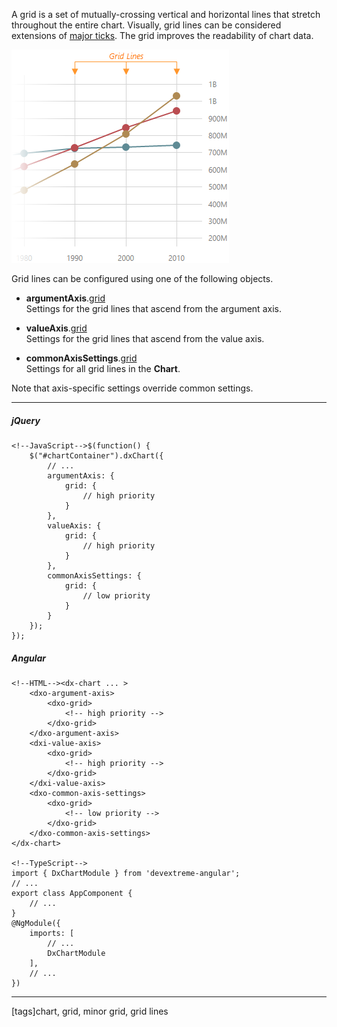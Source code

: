 A grid is a set of mutually-crossing vertical and horizontal lines that stretch throughout the entire chart. Visually, grid lines can be considered extensions of [major ticks](/concepts/05%20Widgets/Chart/20%20Axes/07%20Axis%20Ticks.md '/Documentation/Guide/Widgets/Chart/Axes/Axis_Ticks/'). The grid improves the readability of chart data.

![DevExtreme HTML5 JavaScript Charts GridLines](/images/ChartJS/visual_elements/grid_lines.png)

Grid lines can be configured using one of the following objects.

- **argumentAxis**.[grid](/api-reference/20%20Data%20Visualization%20Widgets/dxChart/1%20Configuration/commonAxisSettings/grid '/Documentation/ApiReference/Data_Visualization_Widgets/dxChart/Configuration/argumentAxis/grid/')     
Settings for the grid lines that ascend from the argument axis.

- **valueAxis**.[grid](/api-reference/20%20Data%20Visualization%20Widgets/dxChart/1%20Configuration/commonAxisSettings/grid '/Documentation/ApiReference/Data_Visualization_Widgets/dxChart/Configuration/valueAxis/grid/')         
Settings for the grid lines that ascend from the value axis.

- **commonAxisSettings**.[grid](/api-reference/20%20Data%20Visualization%20Widgets/dxChart/1%20Configuration/commonAxisSettings/grid '/Documentation/ApiReference/Data_Visualization_Widgets/dxChart/Configuration/commonAxisSettings/grid/')         
Settings for all grid lines in the **Chart**.

Note that axis-specific settings override common settings.

---
##### jQuery

    <!--JavaScript-->$(function() {
        $("#chartContainer").dxChart({
            // ...
            argumentAxis: {
                grid: {
                    // high priority
                }
            },
            valueAxis: {
                grid: {
                    // high priority
                }
            },
            commonAxisSettings: {
                grid: {
                    // low priority
                }
            }
        });
    });

##### Angular

    <!--HTML--><dx-chart ... >
        <dxo-argument-axis>
            <dxo-grid>
                <!-- high priority -->
            </dxo-grid>
        </dxo-argument-axis>
        <dxi-value-axis>
            <dxo-grid>
                <!-- high priority -->
            </dxo-grid>
        </dxi-value-axis>
        <dxo-common-axis-settings>
            <dxo-grid>
                <!-- low priority -->
            </dxo-grid>
        </dxo-common-axis-settings>
    </dx-chart>

    <!--TypeScript-->
    import { DxChartModule } from 'devextreme-angular';
    // ...
    export class AppComponent {
        // ...
    }
    @NgModule({
        imports: [
            // ...
            DxChartModule
        ],
        // ...
    })

---

[tags]chart, grid, minor grid, grid lines